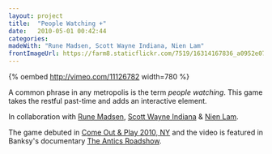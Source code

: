 ```yaml
---
layout: project
title:  "People Watching +"
date:   2010-05-01 00:42:44
categories: 
madeWith: "Rune Madsen, Scott Wayne Indiana, Nien Lam"
frontImageUrl: https://farm8.staticflickr.com/7519/16314167836_a0952e0799_o.jpg
---
```


{% oembed http://vimeo.com/11126782 width=780 %}

A common phrase in any metropolis is the term *people watching*. This game takes the restful past-time and adds an interactive element.  

In collaboration with [Rune Madsen][rune], [Scott Wayne Indiana][scott] & [Nien Lam][nien].

The game debuted in [Come Out & Play 2010, NY][comeout&play] and the video is featured in Banksy's documentary [The Antics Roadshow][antics].


[nien]: http://www.nienlam.com/
[scott]: http://www.39forks.com
[rune]: http://www.runemadsen.com
[comeout&play]: http://www.comeoutandplay.org/2010_peoplewatchingplus.php

<!-- Publicity -->

[antics]: http://www.imdb.com/title/tt2054815/

